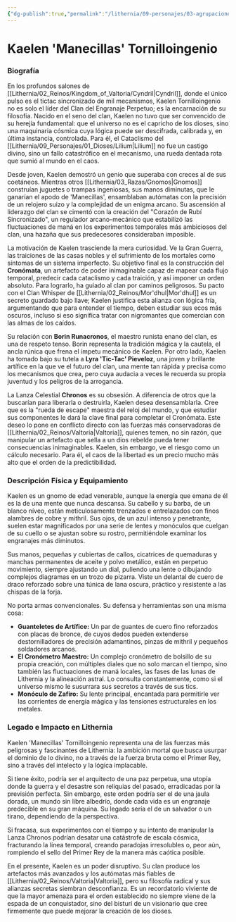 ```yaml
---
{"dg-publish":true,"permalink":"/lithernia/09-personajes/03-agrupaciones/clan-del-engranaje-perpetuo/kaelen-manecillas-tornilloingenio/","tags":["lithernia","personajes","Clan","Artífice","Gnomo"]}
---
```


# Kaelen 'Manecillas' Tornilloingenio

### Biografía

En los profundos salones de [[Lithernia/02_Reinos/Kingdom_of_Valtoria/Cyndril\|Cyndril]], donde el único pulso es el tictac sincronizado de mil mecanismos, Kaelen Tornilloingenio no es solo el líder del Clan del Engranaje Perpetuo; es la encarnación de su filosofía. Nacido en el seno del clan, Kaelen no tuvo que ser convencido de su herejía fundamental: que el universo no es el capricho de los dioses, sino una maquinaria cósmica cuya lógica puede ser descifrada, calibrada y, en última instancia, controlada. Para él, el Cataclismo del [[Lithernia/09_Personajes/01_Dioses/Lilium\|Lilium]] no fue un castigo divino, sino un fallo catastrófico en el mecanismo, una rueda dentada rota que sumió al mundo en el caos.

Desde joven, Kaelen demostró un genio que superaba con creces al de sus coetáneos. Mientras otros [[Lithernia/03_Razas/Gnomos\|Gnomos]] construían juguetes o trampas ingeniosas, sus manos diminutas, que le ganarían el apodo de 'Manecillas', ensamblaban autómatas con la precisión de un relojero suizo y la complejidad de un enigma arcano. Su ascensión al liderazgo del clan se cimentó con la creación del "Corazón de Rubí Sincronizado", un regulador arcano-mecánico que estabilizó las fluctuaciones de maná en los experimentos temporales más ambiciosos del clan, una hazaña que sus predecesores consideraban imposible.

La motivación de Kaelen trasciende la mera curiosidad. Ve la Gran Guerra, las traiciones de las casas nobles y el sufrimiento de los mortales como síntomas de un sistema imperfecto. Su objetivo final es la construcción del **Cronómata**, un artefacto de poder inimaginable capaz de mapear cada flujo temporal, predecir cada cataclismo y cada traición, y así imponer un orden absoluto. Para lograrlo, ha guiado al clan por caminos peligrosos. Su pacto con el Clan Whisper de [[Lithernia/02_Reinos/Mor'dhul\|Mor'dhul]] es un secreto guardado bajo llave; Kaelen justifica esta alianza con lógica fría, argumentando que para entender el tiempo, deben estudiar sus ecos más oscuros, incluso si eso significa tratar con nigromantes que comercian con las almas de los caídos.

Su relación con **Borin Runacronos**, el maestro runista enano del clan, es una de respeto tenso. Borin representa la tradición mágica y la cautela, el ancla rúnica que frena el ímpetu mecánico de Kaelen. Por otro lado, Kaelen ha tomado bajo su tutela a **Lyra 'Tic-Tac' Pieveloz**, una joven y brillante artífice en la que ve el futuro del clan, una mente tan rápida y precisa como los mecanismos que crea, pero cuya audacia a veces le recuerda su propia juventud y los peligros de la arrogancia.

La Lanza Celestial **Chronos** es su obsesión. A diferencia de otros que la buscarían para liberarla o destruirla, Kaelen desea desensamblarla. Cree que es la "rueda de escape" maestra del reloj del mundo, y que estudiar sus componentes le dará la clave final para completar el Cronómata. Este deseo lo pone en conflicto directo con las fuerzas más conservadoras de [[Lithernia/02_Reinos/Valtoria\|Valtoria]], quienes temen, no sin razón, que manipular un artefacto que sella a un dios rebelde pueda tener consecuencias inimaginables. Kaelen, sin embargo, ve el riesgo como un cálculo necesario. Para él, el caos de la libertad es un precio mucho más alto que el orden de la predictibilidad.

### Descripción Física y Equipamiento

Kaelen es un gnomo de edad venerable, aunque la energía que emana de él es la de una mente que nunca descansa. Su cabello y su barba, de un blanco níveo, están meticulosamente trenzados e entrelazados con finos alambres de cobre y mithril. Sus ojos, de un azul intenso y penetrante, suelen estar magnificados por una serie de lentes y monóculos que cuelgan de su cuello o se ajustan sobre su rostro, permitiéndole examinar los engranajes más diminutos.

Sus manos, pequeñas y cubiertas de callos, cicatrices de quemaduras y manchas permanentes de aceite y polvo metálico, están en perpetuo movimiento, siempre ajustando un dial, puliendo una lente o dibujando complejos diagramas en un trozo de pizarra. Viste un delantal de cuero de draco reforzado sobre una túnica de lana oscura, práctico y resistente a las chispas de la forja.

No porta armas convencionales. Su defensa y herramientas son una misma cosa:
*   **Guanteletes de Artífice:** Un par de guantes de cuero fino reforzados con placas de bronce, de cuyos dedos pueden extenderse destornilladores de precisión adamantinos, pinzas de mithril y pequeños soldadores arcanos.
*   **El Cronómetro Maestro:** Un complejo cronómetro de bolsillo de su propia creación, con múltiples diales que no solo marcan el tiempo, sino también las fluctuaciones de maná locales, las fases de las lunas de Lithernia y la alineación astral. Lo consulta constantemente, como si el universo mismo le susurrara sus secretos a través de sus tics.
*   **Monóculo de Zafiro:** Su lente principal, encantada para permitirle ver las corrientes de energía mágica y las tensiones estructurales en los metales.

### Legado e Impacto en Lithernia

Kaelen 'Manecillas' Tornilloingenio representa una de las fuerzas más peligrosas y fascinantes de Lithernia: la ambición mortal que busca usurpar el dominio de lo divino, no a través de la fuerza bruta como el Primer Rey, sino a través del intelecto y la lógica implacable.

Si tiene éxito, podría ser el arquitecto de una paz perpetua, una utopía donde la guerra y el desastre son reliquias del pasado, erradicadas por la previsión perfecta. Sin embargo, este orden podría ser el de una jaula dorada, un mundo sin libre albedrío, donde cada vida es un engranaje predecible en su gran máquina. Su legado sería el de un salvador o un tirano, dependiendo de la perspectiva.

Si fracasa, sus experimentos con el tiempo y su intento de manipular la Lanza Chronos podrían desatar una catástrofe de escala cósmica, fracturando la línea temporal, creando paradojas irresolubles o, peor aún, rompiendo el sello del Primer Rey de la manera más caótica posible.

En el presente, Kaelen es un poder disruptivo. Su clan produce los artefactos más avanzados y los autómatas más fiables de [[Lithernia/02_Reinos/Valtoria\|Valtoria]], pero su filosofía radical y sus alianzas secretas siembran desconfianza. Es un recordatorio viviente de que la mayor amenaza para el orden establecido no siempre viene de la espada de un conquistador, sino del bisturí de un visionario que cree firmemente que puede mejorar la creación de los dioses.

